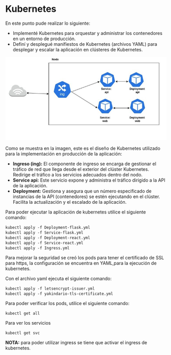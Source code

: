 # Kubernetes

En este punto pude realizar lo siguiente:

- Implementé Kubernetes para orquestar y administrar los contenedores en un entorno de producción.
- Definí y desplegué manifiestos de Kubernetes (archivos YAML) para desplegar y escalar la aplicación en clústeres de Kubernetes.

![kubernetes](/doc/Kuberntes.jpg)

Como se muestra en la imagen, este es el diseño de Kubernetes utilizado para la implementación en producción de la aplicación:

- **Ingreso (ing):** El componente de ingreso se encarga de gestionar el tráfico de red que llega desde el exterior del clúster Kubernetes. Redirige el tráfico a los servicios adecuados dentro del nodo.
- **Service api:** Este servicio expone y administra el tráfico dirigido a la API de la aplicación.
- **Deployment:** Gestiona y asegura que un número especificado de instancias de la API (contenedores) se estén ejecutando en el clúster. Facilita la actualización y el escalado de la aplicación.

Para poder ejecutar la aplicación de kubernetes utilice el siguiente comando:

    kubectl apply -f Deployment-flask.yml
    kubectl apply -f Service-flask.yml
    kubectl apply -f Deployment-react.yml
    kubectl apply -f Service-react.yml
    kubectl apply -f Ingress.yml

Para mejorar la seguridad se creó los pods para tener el certificado de SSL para https, la configuración se encuentra en YAML,para la ejecución de kubernetes.

Con el archivo yaml ejecuta el siguiente comando:

    kubectl apply -f letsencrypt-issuer.yml 
    kubectl apply -f yakindario-tls-certificate.yml 

Para poder verificar los pods, utilice el siguiente comando:
 
    kubectl get all

Para ver los servicios 

    kubectl get svc 

**NOTA:** para poder utilizar ingress se tiene que activar el ingress de kubernetes.


